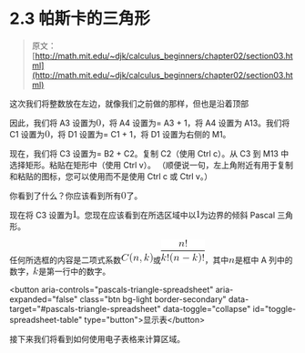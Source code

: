 # 2.3 帕斯卡的三角形

> 原文： [http://math.mit.edu/~djk/calculus_beginners/chapter02/section03.html](http://math.mit.edu/~djk/calculus_beginners/chapter02/section03.html)

这次我们将整数放在左边，就像我们之前做的那样，但也是沿着顶部

因此，我们将 A3 设置为![](img/tex-cfcd208495d565ef66e7dff9f98764da.gif)，将 A4 设置为= A3 + 1，将 A4 设置为 A13。我们将 C1 设置为![](img/tex-cfcd208495d565ef66e7dff9f98764da.gif)，将 D1 设置为= C1 + 1，将 D1 设置为右侧的 M1。

现在，我们将 C3 设置为= B2 + C2。复制 C2（使用 Ctrl c）。从 C3 到 M13 中选择矩形。粘贴在矩形中（使用 Ctrl v）。 （顺便说一句，左上角附近有用于复制和粘贴的图标，您可以使用而不是使用 Ctrl c 或 Ctrl v。）

你看到了什么？你应该看到所有![](img/tex-cfcd208495d565ef66e7dff9f98764da.gif)了。

现在将 C3 设置为![](img/tex-c4ca4238a0b923820dcc509a6f75849b.gif)。您现在应该看到在所选区域中以![](img/tex-c4ca4238a0b923820dcc509a6f75849b.gif)为边界的倾斜 Pascal 三角形。

任何所选框的内容是二项式系数![](img/tex-526d96322b02d659ee296406c432dcb3.gif)或![](img/tex-b6663903b8b76cab879396575c264b09.gif)，其中![](img/tex-7b8b965ad4bca0e41ab51de7b31363a1.gif)是框中 A 列中的数字，![](img/tex-8ce4b16b22b58894aa86c421e8759df3.gif)是第一行中的数字。

&lt;button aria-controls="pascals-triangle-spreadsheet" aria-expanded="false" class="btn bg-light border-secondary" data-target="#pascals-triangle-spreadsheet" data-toggle="collapse" id="toggle-spreadsheet-table" type="button"&gt;显示表&lt;/button&gt;[](../download/pascals-triangle.xlsx)

接下来我们将看到如何使用电子表格来计算区域。
